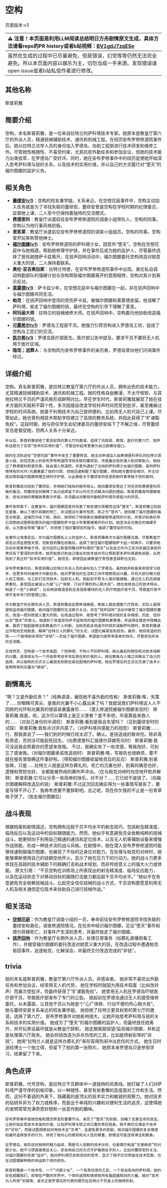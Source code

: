 # 空构
页面版本:v3
 

| :warning: 注意！本页面是利用LLM阅读总结明日方舟剧情原文生成，具体方法请看repo的PR history或者b站视频：[BV1gdJ7zqESe](https://www.bilibili.com/video/BV1gdJ7zqESe/)         |
|:----------------------------|
| 虽然在生成的过程中已尽量避免，但是错误，幻觉等等仍然无法完全避免。所以本页面内容以娱乐为主，切勿当成一手来源。发现错误请open issue或者b站私信作者进行修改。|



## 其他名称
斯普莉雅
## 简要介绍
空构，本名斯普莉雅，是一位来自拉特兰的萨科塔技术专家。她原本是教皇厅第六厅的外派人员，精通铳械辅助技术、通讯和机械工程。在经历安布罗修修道院事件后，她以拉特兰访学人员的身份加入罗德岛，协助工程部进行技术研发和维修工作。尽管她性格随性、不喜受约束，尤其抗拒外勤任务和参加会议，但她的技术能力出类拔萃，在罗德岛广受好评。同时，她在安布罗修事件中的经历促使她开始深入思考萨科塔与铳的关系，以及技术的实用价值，并以自己的方式履行对“堕天”的福尔图娜的监护义务。
## 相关角色
-   **[蕾缪安](char_4193_lemuen.md)([v1](../chars/char_4193_lemuen.md))**：空构的校友兼学姐，关系亲近。在空想花庭事件中，空构主动加入任务就是为了寻找失联的蕾缪安。蕾缪安曾是空构在学校时期的纪律委员，监督她上课，二人至今仍保持着独特的交流模式。
-   **费德里科**：教皇厅派遣前往安布罗修修道院的调查小组带队人，空构的同事。空构认为他行事风格刻板。
-   **里凯莱**：教皇厅派遣前往安布罗修修道院的调查小组组员，空构的同事。空构曾开玩笑称赞他绅士。
-   **[福尔图娜](extended_char_fu_er_tu_na.md)([v1](../chars/extended_char_fu_er_tu_na.md))**：安布罗修修道院的萨科塔少女，因意外“堕天”。空构在空想花庭中与她相遇，帮助她修理守护铳，并在事件后成为她的监护人，尽管最终选择了放任她随萨卡兹离开。在铳声回响活动中，福尔图娜委托空构改造对她意义重大的铳，二人保持着联系。
-   **奥伦·亚吉奥拉斯**：拉特兰特使，在安布罗修修道院事件中出现。奥伦私自调动特勤部队的强硬计划与空构帮助福尔图娜离开的意图相悖，空构对其计划表示反对。
-   **[莱蒙德](extended_char_lai_meng_de.md)([v1](../chars/extended_char_lai_meng_de.md))**：萨卡兹少年，在空想花庭中与福尔图娜在一起，并在铳声回响中与福尔图娜共同生活。
-   **帕克**：在铳声回响中登场的受伤萨卡兹，被福尔图娜和莱蒙德收留。他误解了萨科塔，偷走了福尔图娜的铳，最终在空构的引导下理解了善意。
-   **阿玛丽大师**：拉特兰的铳械维修大师。在铳声回响中，空构委托他协助改造福尔图娜的铳。
-   **[可露希尔](extended_char_ke_lu_xi_er.md)([v1](../chars/extended_char_ke_lu_xi_er.md))**：罗德岛工程部干员。她强力引荐空构进入罗德岛工坊，促成了空构与工匠们的交流。
-   **[凯尔希](char_003_kalts.md)([v1](../chars/char_003_kalts.md))**：罗德岛医疗部医生。医疗部公告中提及，要求干员不要将无人机用于医疗区域。
-   **隐现；送葬人**：与空构同为安布罗修事件的亲历者，罗德岛曾向他们问询事件经过。
## 详细介绍
空构，真名斯普莉雅，是拉特兰教皇厅第六厅的外派人员，拥有出色的技术能力，尤其精通铳械辅助技术、通讯和机械工程。她的性格自由散漫，不太守规矩，与其他拉特兰干员的严谨风格形成鲜明对比。早在学生时代，斯普莉雅就展现了她在技术方面的天赋和不羁个性，多次因擅自改变学校铃声时间而受到批评，甚至瘫痪过学校的时间系统。她善于利用技术为自己提供便利，比如用无人机代自己上课。尽管如此，她也曾利用技术帮助学校建立了高效的教务系统，并因此获得了“旷课豁免权”。这段时期，她与担任学生会纪律委员的蕾缪安结下了不解之缘，尽管蕾缪安总是督促她，但两人关系十分亲近。

    毕业后，斯普莉雅拒绝了更具权势的第七厅的邀请，选择了司民政、教育、医疗的第六厅，她声称这是为了实现“技术的实用价值”，尽管这听起来更像为自己偷懒找借口。

    她的生活轨迹在“空想花庭”事件中发生了重要转变。她主动申请加入由费德里科带队的拉特兰调查小组，前往荒原上的安布罗修修道院寻找失联的蕾缪安。凭借着出色的潜入和侦察能力，她绕过了费德里科和里凯莱，独自潜入修道院，并意外遇到了当地的萨科塔少女福尔图娜。虽然萨科塔特有的光环/光翼暴露了她的行踪，但她迅速制服了福尔图娜，得知她与蕾缪安相识，并主动提出帮助福尔图娜修理生锈的守护铳，以此换取关于蕾缪安的信息和制作青草格子饼的食材。

    斯普莉雅成功找到了蕾缪安，并用她们独有的暗号相认。她向蕾缪安表达了对任务和费德里科风格的看法，而蕾缪安则解释了自己选择留下并以外交方式解决问题的理由。斯普莉雅虽然理解朋友，但也对她的策略效果表示怀疑，并流露出对繁琐外勤和萨科塔共感能力的厌恶。

    事件急转直下，在教堂中，福尔图娜因意外伤害了朋友德尔菲娜而当场“堕天”。斯普莉雅立刻前往查看，确认了德尔菲娜的死亡，并试图淡化事件性质，称之为“意外”。她目睹了福尔图娜的痛苦与绝望，这强烈冲击了她。随后，她得知了特使奥伦强硬接管修道院的计划，并意识到奥伦早已洞悉她试图帮助堕天的福尔图娜和萨卡兹少年莱蒙德离开的计划。她坚决反对奥伦的强硬手段，认为那会导致“屠杀”，并拒绝了阻拦蕾缪安的指令，强调了蕾缪安的可怕。

    在事件尘埃落定后，作为福尔图娜名义上的监护人，斯普莉雅再次与福尔图娜见面。尽管教皇厅规定必须监管堕天使，但斯普莉雅在权衡后，选择了放任福尔图娜随萨卡兹一同离开，只要求她日后补偿青草格子饼。这次经历让斯普莉雅对萨科塔的“堕天”以及自己作为工匠对武器应承担的责任有了更深刻的思考。她开始意识到自己擅长的技术或许可以帮助更多萨科塔避免悲剧，从而找到了真正的“技术实用价值”。她坦言，即使因此被教皇厅责怪甚至辞职也无妨。

    安布罗修事件后，斯普莉雅以拉特兰外派人员的身份加入了罗德岛。虽然她声称是来参观学习技术，但更多时间被用于外勤任务。她对罗德岛的生活和工作环境表现出兴趣，并将大部分精力投入到工程部，与工匠们交流技术，钻研无人机。她起初不愿与人面对面接触，通过无人机完成维修委托，甚至因此被误认为是“心广体胖、行动不便的热心肠大叔”。她也发挥自己的技术特长，制造了一些“小麻烦”，比如用装载语音和全息投影模块的无人机吓唬医疗部干员，导致医疗部不得不发布专门的管理公告。

    作为教皇厅的长期外派人员，斯普莉雅会定期申请离舰，表面上是处理第六厅政务，实际上是探望和监视福尔图娜。她对福尔图娜的生活表示关注，并在“铳声回响”活动中接受了福尔图娜的委托，改造一把对她意义重大的铳。在改造过程中，她思考了萨科塔对铳的复杂情感、历史、信仰以及“堕天”的意义。她遇到了收留受伤萨卡兹帕克的福尔图娜和莱蒙德，并选择在报告中隐瞒此事，展现了她超越律法和教条的个人判断。当帕克偷走改造中的铳并误解萨科塔时，斯普莉雅通过开枪向空地致意、解释“拉特兰人的葬礼”的方式，试图化解紧张和悲伤。最终，她将改造好的铳——一个能喷射彩带的“非铳”——交给了福尔图娜，希望能为她带来简单的快乐，尽管悲伤并未完全消散。

    总体而言，空构是一个技术高超、个性鲜明、不拘小节的萨科塔。她从最初的随性和对技术纯粹的兴趣，逐渐成长为一个开始思考技术背后责任和价值的人。她在教条与人情之间做出了自己的选择，并以独特的方式关心着朋友和那些身处困境的萨科塔。她在罗德岛的生活也充满了技术小发明带来的乐趣与“麻烦”。
## 剧情高光
“啊？又是外勤任务？”（经典语录，展现她不喜外勤的性格）
    斯普莉雅:唉，失策了......你眼睛可真尖，是我的光翼不小心露出来了吗？我就说我们萨科塔这人人不同款的光环和光翼真的很容易暴露身形......（潜入修道院被福尔图娜发现时）
    斯普莉雅:我是，呃，这次可以算得上是正义使者？差不多吧，毕竟算是来救人的......（对自己身份的半调侃）
    斯普莉雅:看到是我会失望吗？（见到蕾缪安时的试探）
    斯普莉雅:我有点讨厌共感了。（对萨科塔共感能力的抱怨）
    斯普莉雅:......行，那我直说了——我们到的时候已经太迟了。确认。是铳造成的致命伤。除非真有奇迹，否则没可能起死回生。（向费德里科汇报德尔菲娜死讯时）
    斯普莉雅:我可没说我会照着你的愿望来改哦。 不过，我确实有了一些灵感。等我改好，可别忘了感谢我。（对福尔图娜承诺改造铳时）
    斯普莉雅:唉，写报告也很麻烦，要不就在报告里隐瞒这件事好啦。（得知福尔图娜收留帕克后的反应）
    斯普莉雅:别紧张嘛，只是......拉特兰人就是这样办葬礼的。死亡的沉重也好，别离的痛苦也好，遗憾和愤怒也好。 全都能被热闹的爆炸声冲淡。（在与帕克对峙时向空地开枪并解释）
    斯普莉雅:它可以分享一些简单的快乐，对不对？......它已经不是铳了。（向福尔图娜解释改造后的铳）
    斯普莉雅:不过这次回去确实得为一些事情写报告了，要是写得不开心了，我再考虑要不要辞职吧。总之呢，现在你欠我的不止是一份青草格子饼了。（放走福尔图娜后）
## 战斗表现
根据档案和剧情描述，空构拥有远超干员平均水平的射击技巧，包括射击精准度、临场反应以及运动中的目标跟随能力。然而，她似乎有意避免完全依赖纯粹的铳械战斗。她更倾向于利用自己精通的通讯和定位技术，以及无人机等辅助设备来增强作战效能，形成一种技术流的战斗风格。在剧情中，她在潜入安布罗修修道院时能够快速制服福尔图娜，也展现了不俗的近身应对能力。在处理与帕克的对峙时，她能够果断使用自己的铳朝空地开火，显示了她在压力下的行动力。她的战斗力更多体现在高超的技术辅助下的精确打击和战术规划，而非传统意义上的强大火力或体能。
    原文引用：
    “干员空构在训练场上所表现出的射击精准度、临场反应能力，以及在运动状态下对移动目标的跟随打击能力都远超干员平均水平。”
    “她似乎在有意避免完全依赖铳械战斗。比起完全信任铳械的战斗方式，干员空构更愿意利用无人机及相关通信定位技术来协助自己进行铳械作战。”
## 相关活动
-   **[空想花庭](../stories/act26side.md)**：作为教皇厅调查小组的一员，奉命前往安布罗修修道院寻找失联的蕾缪安和奥伦，调查修道院情况。在任务中结识福尔图娜，见证“堕天”事件和德尔菲娜死亡，对事件产生深刻思考，并最终放走了福尔图娜。
-   **[铳声回响](../stories/story_spuria_set_1.md)**：作为教皇厅长期外派人员，处理日常事务（如葬礼直播观看工作），并接受福尔图娜的委托改造对她意义重大的铳。在改造过程中遭遇帕克偷窃事件，追逐帕克，化解误会，并最终交付改造完成的“非铳”。
## trivia
她的本名是斯普莉雅，教皇厅第六厅外派人员，非感染者。
    她非常不喜欢出外勤任务和参加会议，经常用无人机代劳。
    她在学校时就因为用技术捣蛋（比如改铃声）而屡次受批评，但最终获得了“旷课豁免权”。
    她曾用无人机在罗德岛吓唬医疗部干员，导致医疗部发布了专门的公告。
    她起初在罗德岛通过无人机接受维修委托，从未露面，让其他干员以为她是个“心广体胖、行动不便的热心肠大叔”。
    她与蕾缪安是关系亲近的校友兼学姐。
    她拒绝了拉特兰更具权势的第七厅的邀请，选择了第六厅。
    安布罗修事件对她影响很大，让她开始思考萨科塔与铳的关系和技术的实用价值。
    她成为了“堕天”的福尔图娜的监护人，但最终放任她离开，并开玩笑说最坏就是从教皇厅辞职。
    她定期离舰探望/监视福尔图娜，并称这是处理第六厅政务。
    她会将铳改造为非杀伤性的工具，比如能喷射彩带的“非铳”。
    她用“拉特兰人就是这样办葬礼的”来形容用热闹冲淡悲伤的方式。
    她生日时送给博士一个拍立得，但留下了拍的第一张照片。
    她原本来罗德岛只是参观学习，结果留了下来。
## 角色点评
斯普莉雅，代号空构，是拉特兰干员群体中一道独特的风景线。她打破了人们对萨科塔严谨守序的刻板印象，以一种随性、甚至有些惫懒的态度面对工作和生活。然而，这份不着调的外表下，隐藏着的是顶尖的技术实力和敏锐的观察力。她对技术的钻研并非为了权力或秩序，而是出于单纯的兴趣和对便利生活的追求，这使得她的发明常常充满奇思妙想和一丝恶作剧的趣味。

    安布罗修事件是她性格和理念转变的重要节点。亲历了“堕天”的悲剧，目睹了无辜生命的逝去，让她开始反思技术本身的价值，以及萨科塔与铳之间沉重的责任链条。她不再仅仅满足于技术的“好玩”，而是试图探索如何用技术去“负责”，去避免更多的悲剧。她对福尔图娜的复杂情感和最终选择放手的行为，体现了她内心的柔软和对人性的尊重，即便这可能违背律法和教条。

    在罗德岛，她将这份独特的魅力延续，既是令人信赖的技术伙伴，也是偶尔制造“无害麻烦”的问题少女。她不习惯直接表达关心，却会用自己的方式守护着她在乎的人，比如对蕾缪安的关注，对福尔图娜的另类“监护”。她对萨科塔历史和信仰的思考，显示了她不仅仅停留在技术层面，也在试图理解种族的命运和个体的悲伤。

    斯普莉雅是一个技术宅、一个“问题少女”、一个有责任感的工匠、一个有血有肉的萨科塔。她的存在提醒我们，即使在严酷的世界中，个体的选择和情感依然有着超越规则的力量。她对“技术为人所用”的探索，或许正是罗德岛所代表的理念在拉特兰干员身上的独特折射。